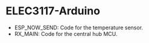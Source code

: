 # ELEC3117-Arduino
- ESP_NOW_SEND: Code for the temperature sensor.
- RX_MAIN: Code for the central hub MCU.
